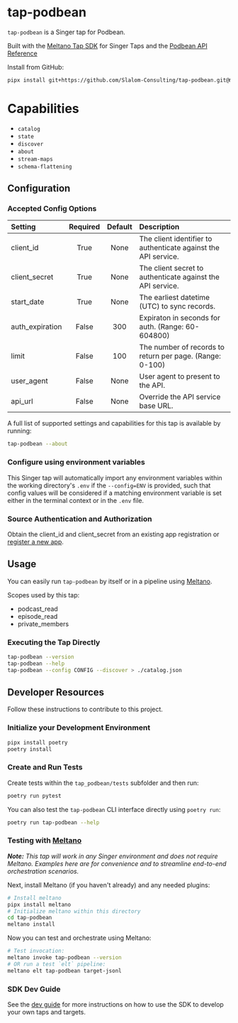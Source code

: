 # tap-podbean

`tap-podbean` is a Singer tap for Podbean.

Built with the [Meltano Tap SDK](https://sdk.meltano.com) for Singer Taps and the [Podbean API Reference](https://developers.podbean.com/podbean-api-docs/)

<!--

Developer TODO: Update the below as needed to correctly describe the install procedure. For instance, if you do not have a PyPi repo, or if you want users to directly install from your git repo, you can modify this step as appropriate.

## Installation

Install from PyPi:

```bash
pipx install tap-podbean
```

Install from GitHub:

```bash
pipx install git+https://github.com/ORG_NAME/tap-podbean.git@main
```

-->

Install from GitHub:

```bash
pipx install git+https://github.com/Slalom-Consulting/tap-podbean.git@main
```

# Capabilities

* `catalog`
* `state`
* `discover`
* `about`
* `stream-maps`
* `schema-flattening`

## Configuration

### Accepted Config Options

<!--
Developer TODO: Provide a list of config options accepted by the tap.

This section can be created by copy-pasting the CLI output from:

```
tap-podbean-umapi --about --format=markdown
```
-->

| Setting             | Required | Default | Description |
|:--------------------|:--------:|:-------:|:------------|
| client_id           | True     | None    | The client identifier to authenticate against the API service. |
| client_secret       | True     | None    | The client secret to authenticate against the API service. |
| start_date          | True     | None    | The earliest datetime (UTC) to sync records. |
| auth_expiration     | False    |     300 | Expiraton in seconds for auth. (Range: 60-604800) |
| limit               | False    |     100 | The number of records to return per page. (Range: 0-100) |
| user_agent          | False    | None    | User agent to present to the API. |
| api_url             | False    | None    | Override the API service base URL. |

A full list of supported settings and capabilities for this
tap is available by running:

```bash
tap-podbean --about
```

### Configure using environment variables

This Singer tap will automatically import any environment variables within the working directory's
`.env` if the `--config=ENV` is provided, such that config values will be considered if a matching
environment variable is set either in the terminal context or in the `.env` file.

### Source Authentication and Authorization

Obtain the client_id and client_secret from an existing app registration or [register a new app](https://developers.podbean.com/).

## Usage

You can easily run `tap-podbean` by itself or in a pipeline using [Meltano](https://meltano.com/).

Scopes used by this tap:

* podcast_read
* episode_read
* private_members

### Executing the Tap Directly

```bash
tap-podbean --version
tap-podbean --help
tap-podbean --config CONFIG --discover > ./catalog.json
```

## Developer Resources

Follow these instructions to contribute to this project.

### Initialize your Development Environment

```bash
pipx install poetry
poetry install
```

### Create and Run Tests

Create tests within the `tap_podbean/tests` subfolder and
  then run:

```bash
poetry run pytest
```

You can also test the `tap-podbean` CLI interface directly using `poetry run`:

```bash
poetry run tap-podbean --help
```

### Testing with [Meltano](https://www.meltano.com)

_**Note:** This tap will work in any Singer environment and does not require Meltano.
Examples here are for convenience and to streamline end-to-end orchestration scenarios._

<!--
Developer TODO:
Your project comes with a custom `meltano.yml` project file already created. Open the `meltano.yml` and follow any "TODO" items listed in
the file.
-->

Next, install Meltano (if you haven't already) and any needed plugins:

```bash
# Install meltano
pipx install meltano
# Initialize meltano within this directory
cd tap-podbean
meltano install
```

Now you can test and orchestrate using Meltano:

```bash
# Test invocation:
meltano invoke tap-podbean --version
# OR run a test `elt` pipeline:
meltano elt tap-podbean target-jsonl
```

### SDK Dev Guide

See the [dev guide](https://sdk.meltano.com/en/latest/dev_guide.html) for more instructions on how to use the SDK to
develop your own taps and targets.
